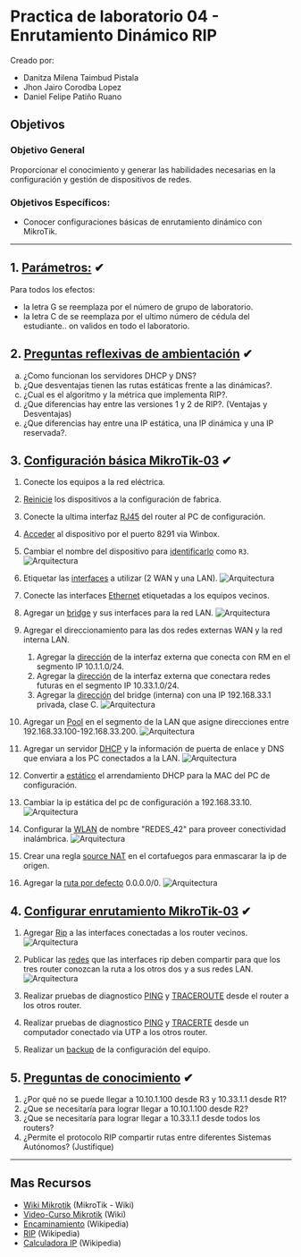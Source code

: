 # Practica de laboratorio 04 - Enrutamiento Dinámico RIP

<p>Creado por:
    <ul>
        <li>Danitza Milena Taimbud Pistala</li>
        <li>Jhon Jairo Corodba Lopez</li>
        <li>Daniel Felipe Patiño Ruano</li>
    </ul>
</p>

## Objetivos

### Objetivo General

Proporcionar el conocimiento y generar las habilidades necesarias en la configuración y gestión de dispositivos de redes.

### Objetivos Específicos:

- Conocer configuraciones básicas de enrutamiento dinámico con MikroTik.

---

## 1. [Parámetros:](#) ✔

Para todos los efectos:

- la letra G se reemplaza por el número de grupo de laboratorio.
- la letra C de se reemplaza por el ultimo número de cédula del estudiante..
  on validos en todo el laboratorio.

[1_2]: https://github.com/GiancarloBenavides

## 2. [Preguntas reflexivas de ambientación](#) ✔

<ol type="a">
<li>¿Como funcionan los servidores DHCP y DNS?</li>
<li>¿Que desventajas tienen las rutas estáticas frente a las dinámicas?.</li>
<li>¿Cual es el algoritmo y la métrica que implementa RIP?.</li>
<li>¿Que diferencias hay entre las versiones 1 y 2 de RIP?. (Ventajas y Desventajas)</li>
<li>¿Que diferencias hay entre una IP estática, una IP dinámica y una IP reservada?.</li>

</ol>

## 3. [Configuración básica MikroTik-03](#) ✔

1. Conecte los equipos a la red eléctrica.
2. [Reinicie][3_1] los dispositivos a la configuración de fabrica.
3. Conecte la ultima interfaz [RJ45][rj45] del router al PC de configuración.
4. [Acceder][3_2] al dispositivo por el puerto 8291 via Winbox.
5. Cambiar el nombre del dispositivo para [identificarlo][3_3] como <code>R3</code>.
   ![Arquitectura](../Lab4/img-config-microtik/Paso%205.png "Cambiar nombre de dispositivo")
6. Etiquetar las [interfaces][3_4] a utilizar (2 WAN y una LAN).
   ![Arquitectura](../Lab4/img-config-microtik/Paso%206.png "Etiquetar Interfaces")
7. Conecte las interfaces [Ethernet][3_5] etiquetadas a los equipos vecinos.
8. Agregar un [bridge][3_6] y sus interfaces para la red LAN.
   ![Arquitectura](../Lab4/img-config-microtik/Paso%208.png "Agregar Bridge")
9. Agregar el direccionamiento para las dos redes externas WAN y la red interna LAN.
   1. Agregar la [dirección][5_1] de la interfaz externa que conecta con RM en el segmento IP 10.1.1.0/24.
   2. Agregar la [dirección][5_1] de la interfaz externa que conectara redes futuras en el segmento IP 10.33.1.0/24.
   3. Agregar la [dirección][5_1] del bridge (interna) con una IP 192.168.33.1 privada, clase C.
      ![Arquitectura](../Lab4/img-config-microtik/Paso%209.png "Agregar direccionamiento")
10. Agregar un [Pool][5_2] en el segmento de la LAN que asigne direcciones entre 192.168.33.100-192.168.33.200.
    ![Arquitectura](../Lab4/img-config-microtik/Paso%2010.png "Agregar pool")
11. Agregar un servidor [DHCP][5_3] y la información de puerta de enlace y DNS que enviara a los PC conectados a la LAN.
    ![Arquitectura](../Lab4/img-config-microtik/Paso%2011.png "Agregar servidor DHCP")
12. Convertir a [estático][5_4] el arrendamiento DHCP para la MAC del PC de configuración.

13. Cambiar la ip estática del pc de configuración a 192.168.33.10.
    ![Arquitectura](../Lab4/img-config-microtik/Paso%2012%20y%2013.png "Cambair ip estatica")
14. Configurar la [WLAN][wlan] de nombre "REDES_42" para proveer conectividad inalámbrica.
    ![Arquitectura](../Lab4/img-config-microtik/Paso%2014.png "Configurar WLAN")
15. Crear una regla [source NAT][5_5] en el cortafuegos para enmascarar la ip de origen.
16. Agregar la [ruta por defecto][5_6] 0.0.0.0/0.
    ![Arquitectura](../Lab4/img-config-microtik/Paso%2016.png "Agregar ruta por defecto")

## 4. [Configurar enrutamiento MikroTik-03](#) ✔

1. Agregar [Rip][8_1] a las interfaces conectadas a los router vecinos.
   ![Arquitectura](../Lab4/img-config-microtik/Paso%201%20RIP.png "Agregar ruta por defecto")

1. Publicar las [redes][8_2] que las interfaces rip deben compartir para que los tres router conozcan la ruta a los otros dos y a sus redes LAN.
   ![Arquitectura](../Lab4/img-config-microtik/Paso%202%20RIP.png "Agregar ruta por defecto")

1. Realizar pruebas de diagnostico [PING][8_3] y [TRACEROUTE][8_4] desde el router a los otros router.
1. Realizar pruebas de diagnostico [PING][ping] y [TRACERTE][tracert] desde un computador conectado via UTP a los otros router.
1. Realizar un [backup][8_5] de la configuración del equipo.

## 5. [Preguntas de conocimiento](#) ✔

1. ¿Por qué no se puede llegar a 10.10.1.100 desde R3 y 10.33.1.1 desde R1?
1. ¿Que se necesitaría para lograr llegar a 10.10.1.100 desde R2?
1. ¿Que se necesitaría para lograr llegar a 10.33.1.1 desde todos los routers?
1. ¿Permite el protocolo RIP compartir rutas entre diferentes Sistemas Autónomos? (Justifique)

[psk]: https://es.wikipedia.org/wiki/Pre-shared_key
[dhcp]: https://es.wikipedia.org/wiki/Protocolo_de_configuraci%C3%B3n_din%C3%A1mica_de_host
[wlan]: https://es.wikipedia.org/wiki/Red_de_%C3%A1rea_local_inal%C3%A1mbrica
[rj45]: https://es.wikipedia.org/wiki/RJ-45
[ping]: https://learn.microsoft.com/en-us/windows-server/administration/windows-commands/ping
[tracert]: https://learn.microsoft.com/en-us/windows-server/administration/windows-commands/tracert
[3_1]: https://wiki.mikrotik.com/wiki/Manual:Reset
[3_2]: https://wiki.mikrotik.com/wiki/Manual:Winbox
[3_3]: https://wiki.mikrotik.com/wiki/Manual:System/identity
[3_4]: https://wiki.mikrotik.com/wiki/Manual:Interface
[3_5]: https://wiki.mikrotik.com/wiki/Manual:Interface/Ethernet
[3_6]: https://wiki.mikrotik.com/wiki/Manual:Interface/Bridge
[5_1]: https://wiki.mikrotik.com/wiki/Manual:IP/Address
[5_2]: https://wiki.mikrotik.com/wiki/Manual:IP/Pools
[5_3]: https://wiki.mikrotik.com/wiki/Manual:IP/DHCP_Server
[5_4]: https://wiki.mikrotik.com/wiki/Manual:IP/DHCP_Server#Menu_specific_commands_2
[5_5]: https://wiki.mikrotik.com/wiki/Manual:IP/Firewall/NAT#Source_NAT
[5_6]: https://wiki.mikrotik.com/wiki/Manual:IP/Route#Default_route
[8_1]: https://wiki.mikrotik.com/wiki/Manual:Routing/RIP#Interface
[8_2]: https://wiki.mikrotik.com/wiki/Manual:Routing/RIP#Network
[8_3]: https://wiki.mikrotik.com/wiki/Manual:Tools/Ping
[8_4]: https://wiki.mikrotik.com/wiki/Manual:Troubleshooting_tools
[8_5]: https://wiki.mikrotik.com/wiki/Manual:System/Backup

---

## Mas Recursos

- [Wiki Mikrotik](https://wiki.mikrotik.com/wiki/Main_Page) (MikroTik - Wiki)
- [Video-Curso Mikrotik](https://www.youtube.com/watch?v=SLAPzl-LSc0&list=PLf0g2cV4iCkH19_UhaVt0vDn1f9ObumjF) (Wiki)
- [Encaminamiento](https://es.wikipedia.org/wiki/Encaminamiento) (Wikipedia)
- [RIP](https://es.wikipedia.org/wiki/Routing_Information_Protocol) (Wikipedia)
- [Calculadora IP](https://www.calculator.net/ip-subnet-calculator.html) (Wikipedia)
